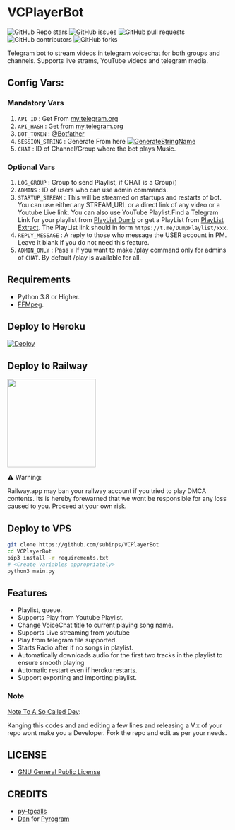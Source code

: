 # VCPlayerBot

![GitHub Repo stars](https://img.shields.io/github/stars/subinps/VCPlayerBot?color=blue&style=flat)
![GitHub issues](https://img.shields.io/github/issues/subinps/VCPlayerBot)
![GitHub pull requests](https://img.shields.io/github/issues-pr/subinps/VCPlayerBot)
![GitHub contributors](https://img.shields.io/github/contributors/subinps/VCPlayerBot?style=flat)
![GitHub forks](https://img.shields.io/github/forks/subinps/VCPlayerBot?style=flat)

Telegram bot to stream videos in telegram voicechat for both groups and channels. Supports live strams, YouTube videos and telegram media.

## Config Vars:
### Mandatory Vars
1. `API_ID` : Get From [my.telegram.org](https://my.telegram.org/)
2. `API_HASH` : Get from [my.telegram.org](https://my.telegram.org)
3. `BOT_TOKEN` : [@Botfather](https://telegram.dog/BotFather)
4. `SESSION_STRING` : Generate From here [![GenerateStringName](https://img.shields.io/badge/repl.it-generateStringName-yellowgreen)](https://repl.it/@subinps/getStringName)
5. `CHAT` : ID of Channel/Group where the bot plays Music.
### Optional Vars
1. `LOG_GROUP` : Group to send Playlist, if CHAT is a Group()
2. `ADMINS` : ID of users who can use admin commands.
3. `STARTUP_STREAM` : This will be streamed on startups and restarts of bot. You can use either any STREAM_URL or a direct link of any video or a Youtube Live link. You can also use YouTube Playlist.Find a Telegram Link for your playlist from [PlayList Dumb](https://telegram.dog/DumpPlaylist) or get a PlayList from [PlayList Extract](https://telegram.dog/GetAPlaylistbot). The PlayList link should in form `https://t.me/DumpPlaylist/xxx`.
4. `REPLY_MESSAGE` : A reply to those who message the USER account in PM. Leave it blank if you do not need this feature. 
5. `ADMIN_ONLY` : Pass `Y` If you want to make /play command only for admins of `CHAT`. By default /play is available for all.



## Requirements
- Python 3.8 or Higher.
- [FFMpeg](https://www.ffmpeg.org/).



## Deploy to Heroku

[![Deploy](https://www.herokucdn.com/deploy/button.svg)](https://heroku.com/deploy?template=https://github.com/subinps/VCPlayerBot)

## Deploy to Railway
<p><a href=https://railway.app/new/template?template=https%3A%2F%2Fgithub.com%2Fsubinps%2FVCPlayerBot&envs=API_ID%2CAPI_HASH%2CBOT_TOKEN%2CCHAT%2CSESSION_STRING%2CLOG_GROUP%2CADMINS%2CSTARTUP_STREAM%2CREPLY_MESSAGE%2CADMIN_ONLY&optionalEnvs=LOG_GROUP%2CADMINS%2CSTARTUP_STREAM%2CREPLY_MESSAGE%2CADMIN_ONLY&API_IDDesc=Get+From+my.telegram.org&API_HASHDesc=Get+from+my.telegram.org&BOT_TOKENDesc=Get+from%40Botfather&CHATDesc=ID+of+Channel%2FGroup+where+the+bot+plays+Music.&SESSION_STRINGDesc=Pyrogram+string+session+of+a+user+account&LOG_GROUPDesc=Group+to+send+Playlist%2C+if+CHAT+is+a+Group%28%29&ADMINSDesc=+ID+of+users+who+can+use+admin+commands.&STARTUP_STREAMDesc=This+will+be+streamed+on+startups+and+restarts+of+bot.+You+can+use+either+any+STREAM_URL+or+a+direct+link+of+any+video+or+a+Youtube+Live+link.+You+can+also+use+YouTube+Playlist.Find+a+Telegram+Link+for+your+playlist+from+%40DumpPlaylist+or+get+a+PlayList+from++%40GetPlaylistBot.+&REPLY_MESSAGEDesc=A+reply+to+those+who+message+the+USER+account+in+PM.+Leave+it+blank+if+you+do+not+need+this+feature.&ADMIN_ONLYDesc=Pass+Y+If+you+want+to+make+%2Fplay+command+only+for+admins+of+CHAT.+By+default+%2Fplay+is+available+for+all&referralCode=subinps> <img src="https://img.shields.io/badge/Deploy%20To%20Railway-blueviolet?style=for-the-badge&logo=railway" width="200""/></a></p>

⚠️ Warning:

Railway.app may ban your railway account if you tried to play DMCA contents. Its is hereby forewarned that we wont be responsible for any loss caused to you. Proceed at your own risk.
 
## Deploy to VPS

```sh
git clone https://github.com/subinps/VCPlayerBot
cd VCPlayerBot
pip3 install -r requirements.txt
# <Create Variables appropriately>
python3 main.py
```

## Features

- Playlist, queue.
- Supports Play from Youtube Playlist.
- Change VoiceChat title to current playing song name.
- Supports Live streaming from youtube
- Play from telegram file supported.
- Starts Radio after if no songs in playlist.
- Automatically downloads audio for the first two tracks in the playlist to ensure smooth playing
- Automatic restart even if heroku restarts.
- Support exporting and importing playlist.

### Note

[Note To A So Called Dev](https://telegram.dog/GetTGLink/802):  

Kanging this codes and and editing a few lines and releasing a V.x of your repo wont make you a Developer.
Fork the repo and edit as per your needs.

## LICENSE

- [GNU General Public License](./LICENSE)


## CREDITS

- [py-tgcalls](https://github.com/pytgcalls/pytgcalls)
- [Dan](https://github.com/delivrance) for [Pyrogram](https://github.com/pyrogram/pyrogram)


